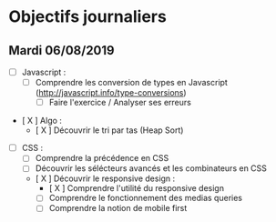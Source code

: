 # Objectifs journaliers

## Mardi 06/08/2019

* [  ] Javascript :
  * [  ] Comprendre les conversion de types en Javascript (http://javascript.info/type-conversions)
    * [  ] Faire l'exercice / Analyser ses erreurs 

* [ X ] Algo : 
  * [ X ] Découvrir le tri par tas (Heap Sort)

* [  ] CSS : 
    * [  ] Comprendre la précédence en CSS
    * [  ] Découvrir les sélécteurs avancés et les combinateurs en CSS
    * [ X ] Découvrir le responsive design :
        * [ X ] Comprendre l'utilité du responsive design
        * [  ] Comprendre le fonctionnement des medias queries
        * [  ] Comprendre la notion de mobile first

